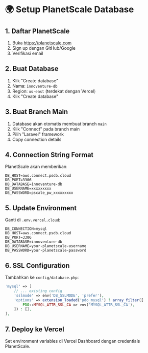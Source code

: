 # 🌍 Setup PlanetScale Database

## 1. Daftar PlanetScale

1. Buka https://planetscale.com
2. Sign up dengan GitHub/Google
3. Verifikasi email

## 2. Buat Database

1. Klik "Create database"
2. Nama: `innoventure-db`
3. Region: `us-east` (terdekat dengan Vercel)
4. Klik "Create database"

## 3. Buat Branch Main

1. Database akan otomatis membuat branch `main`
2. Klik "Connect" pada branch main
3. Pilih "Laravel" framework
4. Copy connection details

## 4. Connection String Format

PlanetScale akan memberikan:
```
DB_HOST=aws.connect.psdb.cloud
DB_PORT=3306
DB_DATABASE=innoventure-db
DB_USERNAME=xxxxxxxxx
DB_PASSWORD=pscale_pw_xxxxxxxxx
```

## 5. Update Environment

Ganti di `.env.vercel.cloud`:
```env
DB_CONNECTION=mysql
DB_HOST=aws.connect.psdb.cloud
DB_PORT=3306
DB_DATABASE=innoventure-db
DB_USERNAME=your-planetscale-username
DB_PASSWORD=your-planetscale-password
```

## 6. SSL Configuration

Tambahkan ke `config/database.php`:
```php
'mysql' => [
    // ... existing config
    'sslmode' => env('DB_SSLMODE', 'prefer'),
    'options' => extension_loaded('pdo_mysql') ? array_filter([
        PDO::MYSQL_ATTR_SSL_CA => env('MYSQL_ATTR_SSL_CA'),
    ]) : [],
],
```

## 7. Deploy ke Vercel

Set environment variables di Vercel Dashboard dengan credentials PlanetScale.
